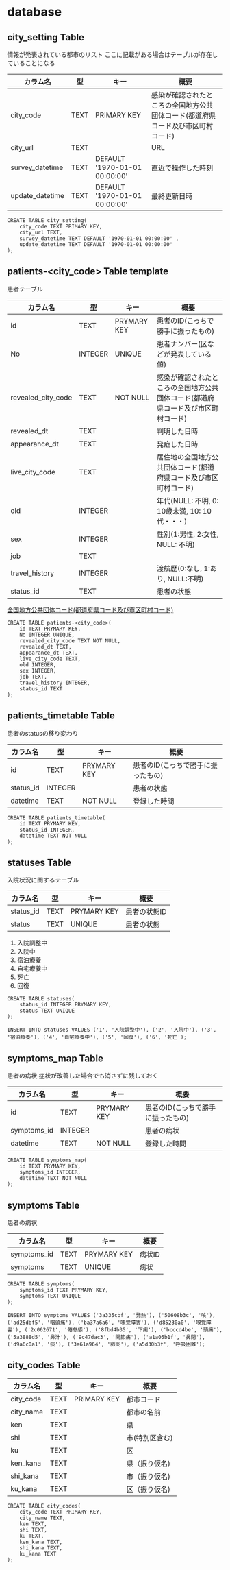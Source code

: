 # database

## city_setting Table

情報が発表されている都市のリスト
ここに記載がある場合はテーブルが存在していることになる

| カラム名        | 型   | キー                          | 概要                                                                             |
| --------------- | ---- | ----------------------------- | -------------------------------------------------------------------------------- |
| city_code       | TEXT | PRIMARY KEY                   | 感染が確認されたところの全国地方公共団体コード(都道府県コード及び市区町村コード) |
| city_url        | TEXT |                               | URL                                                                              |
| survey_datetime | TEXT | DEFAULT '1970-01-01 00:00:00' | 直近で操作した時刻                                                               |
| update_datetime | TEXT | DEFAULT '1970-01-01 00:00:00' | 最終更新日時                                                                     |


```
CREATE TABLE city_setting(
    city_code TEXT PRIMARY KEY,
    city_url TEXT,
    survey_datetime TEXT DEFAULT '1970-01-01 00:00:00' ,
    update_datetime TEXT DEFAULT '1970-01-01 00:00:00'
);
```


## patients-<city_code> Table template

患者テーブル

| カラム名           | 型      | キー        | 概要                                                                             |
| ------------------ | ------- | ----------- | -------------------------------------------------------------------------------- |
| id                 | TEXT    | PRYMARY KEY | 患者のID(こっちで勝手に振ったもの)                                               |
| No                 | INTEGER | UNIQUE      | 患者ナンバー(区などが発表している値)                                             |
| revealed_city_code | TEXT    | NOT NULL    | 感染が確認されたところの全国地方公共団体コード(都道府県コード及び市区町村コード) |
| revealed_dt        | TEXT    |             | 判明した日時                                                                     |
| appearance_dt      | TEXT    |             | 発症した日時                                                                     |
| live_city_code     | TEXT    |             | 居住地の全国地方公共団体コード(都道府県コード及び市区町村コード)                 |
| old                | INTEGER |             | 年代(NULL: 不明, 0: 10歳未満, 10: 10代・・・)                                    |
| sex                | INTEGER |             | 性別(1:男性, 2:女性, NULL: 不明)                                                 |
| job                | TEXT    |             |                                                                                  |
| travel_history     | INTEGER |             | 渡航歴(0:なし, 1:あり, NULL:不明)                                                |
| status_id          | TEXT    |             | 患者の状態                                                                       |


[全国地方公共団体コード(都道府県コード及び市区町村コード)](https://www.soumu.go.jp/denshijiti/code.html)


```
CREATE TABLE patients-<city_code>(
    id TEXT PRYMARY KEY,
    No INTEGER UNIQUE,
    revealed_city_code TEXT NOT NULL,
    revealed_dt TEXT,
    appearance_dt TEXT,
    live_city_code TEXT,
    old INTEGER,
    sex INTEGER,
    job TEXT,
    travel_history INTEGER,
    status_id TEXT
);
```

## patients_timetable Table

患者のstatusの移り変わり


| カラム名  | 型      | キー        | 概要                               |
| --------- | ------- | ----------- | ---------------------------------- |
| id        | TEXT    | PRYMARY KEY | 患者のID(こっちで勝手に振ったもの) |
| status_id | INTEGER |             | 患者の状態                         |
| datetime  | TEXT    | NOT NULL    | 登録した時間                       |



```
CREATE TABLE patients_timetable(
    id TEXT PRYMARY KEY,
    status_id INTEGER,
    datetime TEXT NOT NULL
);
```

## statuses Table

入院状況に関するテーブル

| カラム名  | 型   | キー        | 概要         |
| --------- | ---- | ----------- | ------------ |
| status_id | TEXT | PRYMARY KEY | 患者の状態ID |
| status    | TEXT | UNIQUE      | 患者の状態   |

1. 入院調整中
2. 入院中
3. 宿泊療養
4. 自宅療養中
5. 死亡
6. 回復

```
CREATE TABLE statuses(
    status_id INTEGER PRYMARY KEY,
    status TEXT UNIQUE
);
```

```
INSERT INTO statuses VALUES ('1', '入院調整中'), ('2', '入院中'), ('3', '宿泊療養'), ('4', '自宅療養中'), ('5', '回復'), ('6', '死亡');
```

## symptoms_map Table

患者の病状
症状が改善した場合でも消さずに残しておく


| カラム名    | 型      | キー        | 概要                               |
| ----------- | ------- | ----------- | ---------------------------------- |
| id          | TEXT    | PRYMARY KEY | 患者のID(こっちで勝手に振ったもの) |
| symptoms_id | INTEGER |             | 患者の病状                         |
| datetime    | TEXT    | NOT NULL    | 登録した時間                       |

```
CREATE TABLE symptoms_map(
    id TEXT PRYMARY KEY,
    symptoms_id INTEGER,
    datetime TEXT NOT NULL
);
```

## symptoms Table

患者の病状

| カラム名    | 型   | キー        | 概要   |
| ----------- | ---- | ----------- | ------ |
| symptoms_id | TEXT | PRYMARY KEY | 病状ID |
| symptoms    | TEXT | UNIQUE      | 病状   |

```
CREATE TABLE symptoms(
    symptoms_id TEXT PRYMARY KEY,
    symptoms TEXT UNIQUE
);
```

```
INSERT INTO symptoms VALUES ('3a335cbf', '発熱'), ('50608b3c', '咳'), ('ad25dbf5', '咽頭痛'), ('ba37a6a6', '味覚障害'), ('d85230a0', '嗅覚障害'), ('2c062671', '倦怠感'), ('8fbd4b35', '下痢'), ('bcccd4be', '頭痛'), ('5a3888d5', '鼻汁'), ('9c47dac3', '関節痛'), ('a1a05b1f', '鼻閉'), ('d9a6c0a1', '痰'), ('3a61a964', '肺炎'), ('a5d30b3f', '呼吸困難');
```


## city_codes Table

| カラム名  | 型   | キー        | 概要           |
| --------- | ---- | ----------- | -------------- |
| city_code | TEXT | PRIMARY KEY | 都市コード     |
| city_name | TEXT |             | 都市の名前     |
| ken       | TEXT |             | 県             |
| shi       | TEXT |             | 市(特別区含む) |
| ku        | TEXT |             | 区             |
| ken_kana  | TEXT |             | 県（振り仮名)  |
| shi_kana  | TEXT |             | 市（振り仮名)  |
| ku_kana   | TEXT |             | 区（振り仮名)  |


```
CREATE TABLE city_codes(
    city_code TEXT PRIMARY KEY,
    city_name TEXT,
    ken TEXT,
    shi TEXT,
    ku TEXT,
    ken_kana TEXT,
    shi_kana TEXT,
    ku_kana TEXT
);
```